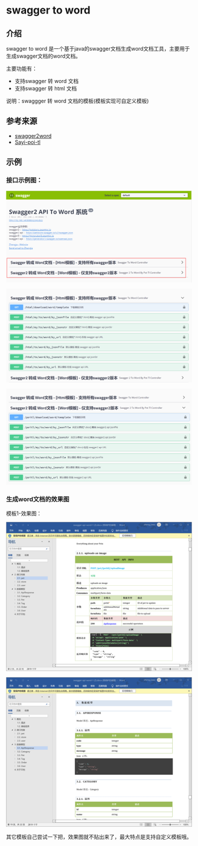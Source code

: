 # swagger to word

## 介绍

swagger to word 是一个基于java的swagger文档生成word文档工具，主要用于生成swagger文档的word文档。

主要功能有：

- 支持swagger 转 word 文档
- 支持swagger 转 html 文档

说明：swaggger 转 word 文档的模板(模板实现可自定义模板)

## 参考来源

- [swagger2word](https://github.com/JMCuixy/swagger2word)
- [Sayi-poi-tl](https://github.com/Sayi/poi-tl)

## 示例

### 接口示例图：

![1.png](img/1.png)

![2.png](img/2.png)

![3.png](img/3.png)

### 生成word文档的效果图

模板1-效果图：

![模板1-1.png](img/模板1-1.png)

![模板1-2.png](img/模板1-2.png)

其它模板自己尝试一下把，效果图就不贴出来了，最大特点是支持自定义模板哦。


